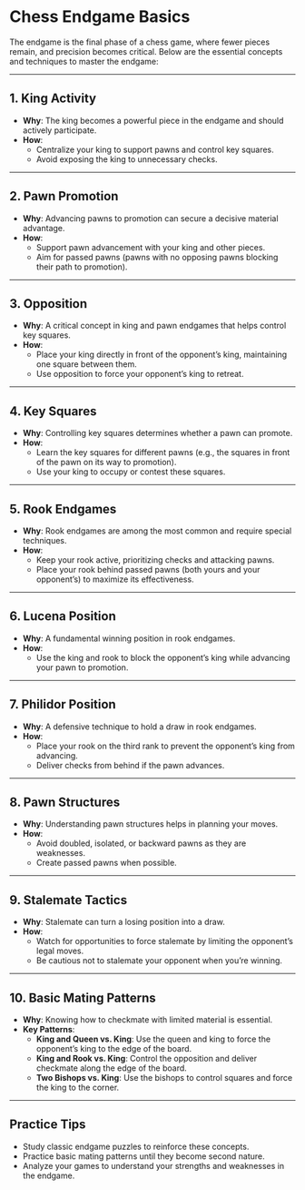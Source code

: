 # Chess Endgame Basics

The endgame is the final phase of a chess game, where fewer pieces remain, and precision becomes critical. Below are the essential concepts and techniques to master the endgame:

---

## 1. **King Activity**
- **Why**: The king becomes a powerful piece in the endgame and should actively participate.
- **How**:
  - Centralize your king to support pawns and control key squares.
  - Avoid exposing the king to unnecessary checks.

---

## 2. **Pawn Promotion**
- **Why**: Advancing pawns to promotion can secure a decisive material advantage.
- **How**:
  - Support pawn advancement with your king and other pieces.
  - Aim for passed pawns (pawns with no opposing pawns blocking their path to promotion).

---

## 3. **Opposition**
- **Why**: A critical concept in king and pawn endgames that helps control key squares.
- **How**:
  - Place your king directly in front of the opponent’s king, maintaining one square between them.
  - Use opposition to force your opponent’s king to retreat.

---

## 4. **Key Squares**
- **Why**: Controlling key squares determines whether a pawn can promote.
- **How**:
  - Learn the key squares for different pawns (e.g., the squares in front of the pawn on its way to promotion).
  - Use your king to occupy or contest these squares.

---

## 5. **Rook Endgames**
- **Why**: Rook endgames are among the most common and require special techniques.
- **How**:
  - Keep your rook active, prioritizing checks and attacking pawns.
  - Place your rook behind passed pawns (both yours and your opponent’s) to maximize its effectiveness.

---

## 6. **Lucena Position**
- **Why**: A fundamental winning position in rook endgames.
- **How**:
  - Use the king and rook to block the opponent’s king while advancing your pawn to promotion.

---

## 7. **Philidor Position**
- **Why**: A defensive technique to hold a draw in rook endgames.
- **How**:
  - Place your rook on the third rank to prevent the opponent’s king from advancing.
  - Deliver checks from behind if the pawn advances.

---

## 8. **Pawn Structures**
- **Why**: Understanding pawn structures helps in planning your moves.
- **How**:
  - Avoid doubled, isolated, or backward pawns as they are weaknesses.
  - Create passed pawns when possible.

---

## 9. **Stalemate Tactics**
- **Why**: Stalemate can turn a losing position into a draw.
- **How**:
  - Watch for opportunities to force stalemate by limiting the opponent’s legal moves.
  - Be cautious not to stalemate your opponent when you’re winning.

---

## 10. **Basic Mating Patterns**
- **Why**: Knowing how to checkmate with limited material is essential.
- **Key Patterns**:
  - **King and Queen vs. King**: Use the queen and king to force the opponent’s king to the edge of the board.
  - **King and Rook vs. King**: Control the opposition and deliver checkmate along the edge of the board.
  - **Two Bishops vs. King**: Use the bishops to control squares and force the king to the corner.

---

## Practice Tips
- Study classic endgame puzzles to reinforce these concepts.
- Practice basic mating patterns until they become second nature.
- Analyze your games to understand your strengths and weaknesses in the endgame.
